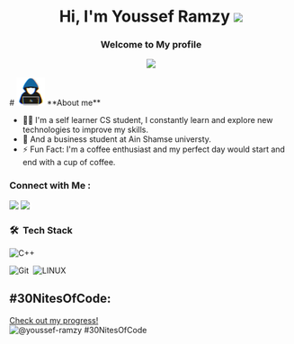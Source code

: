 <h1 align="center"><b>Hi, I'm Youssef Ramzy </b><img src="https://media.giphy.com/media/hvRJCLFzcasrR4ia7z/giphy.gif" width="35"></h1>
<h3 align="center">
  Welcome to My profile
 
</h3>
<p align="center">
<p align="center">
 <a href="https://github.com/DenverCoder1/readme-typing-svg"><img src="https://readme-typing-svg.herokuapp.com?font=Time+New+Roman&color=cyan&size=25&center=true&vCenter=true&width=600&height=100&lines=Assalamu+O+Alaikum+Warahmatullah..&hearts;++;Self-taught+Front-End+Developer,;Computer+Science+Student,;Active+Learner/Researcher,;Love+to+learn+new+stuffs..<3"></a>
</p>
# <picture><img src = "https://github.com/0xAbdulKhalid/0xAbdulKhalid/raw/main/assets/mdImages/about_me.gif" width = 50px></picture> **About me**

- 👨‍💻 I'm a self learner CS student, I constantly learn and explore new technologies to improve my skills.
- 💬 And a business student at Ain Shamse universty.
- ⚡ Fun Fact: I'm a coffee enthusiast and my perfect day would start and end with a cup of coffee.

### Connect with Me :

<a href="www.linkedin.com/in/youssef-ramzy0/" target="_blank"><img src="https://img.shields.io/badge/-Youssef%20Ramzy-0077B5?style=for-the-badge&logo=Linkedin&logoColor=white"/></a>
<a href="https://wa.link/r5v4m2" target="_blank"><img src="https://img.shields.io/badge/-Youssef%20Ramzy-0077B5?style=for-the-badge&logo=whatsapp&logoColor=white"/></a>
### 🛠 &nbsp;Tech Stack
![C++](https://img.shields.io/badge/-C++-05122A?style=flat&logo=CPP&logoColor=563D7C)&nbsp;

![Git](https://img.shields.io/badge/-Git-05122A?style=flat&logo=git)&nbsp;
![LINUX](https://img.shields.io/badge/-Linux-05122A?style=flat&logo=Linux)&nbsp;

## #30NitesOfCode:
  [Check out my progress!](https://www.codedex.io/@youssef-ramzy/30-nites-of-code)  
  ![@youssef-ramzy #30NitesOfCode](https://www.codedex.io/api/petStatus?user=youssef-ramzy)
